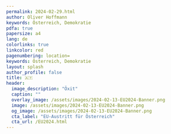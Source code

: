 ```yaml
---
permalink: 2024-02-29.html
author: Oliver Hoffmann
keywords: Österreich, Demokratie
pdfa: true
papersize: a4
lang: de
colorlinks: true
linkcolor: red
pagenumbering: location=
keywords: Österreich, Demokratie
layout: splash
author_profile: false
title: 🇦🇹
header:
  image_description: "Öxit"
  caption: ""
  overlay_image: /assets/images/2024-02-13-EU2024-Banner.png
  image: /assets/images/2024-02-13-EU2024-Banner.png
  og_image: /assets/images/2024-02-13-EU2024-Banner.png
  cta_label: "EU-Austritt für Österreich"
  cta_url: /EU2024.html
---
```

